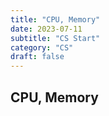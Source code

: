 ```yaml
---
title: "CPU, Memory"
date: 2023-07-11
subtitle: "CS Start"
category: "CS"
draft: false
---
```


## CPU, Memory
